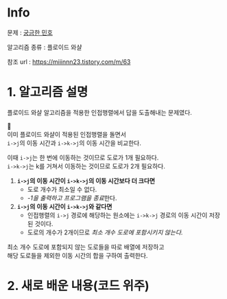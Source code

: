# Info

문제 : [궁금한 민호](https://www.acmicpc.net/problem/21278)

알고리즘 종류 : 플로이드 와샬

참조 url : https://miiinnn23.tistory.com/m/63


# 1. 알고리즘 설명

플로이드 와샬 알고리즘을 적용한 인접행렬에서 답을 도출해내는 문제였다.

:rose:  
이미 플로이드 와샬이 적용된 인접행렬을 돌면서  
`i->j`의 이동 시간과 `i->k->j`의 이동 시간을 비교한다.

이때 `i->j`는 한 번에 이동하는 것이므로 도로가 1개 필요하다.  
`i->k->j`는 k를 거쳐서 이동하는 것이므로 도로가 2개 필요하다.

1. **`i->j`의 이동 시간이 `i->k->j`의 이동 시간보다 더 크다면**
	- 도로 개수가 최소일 수 없다.  
	- *-1을 출력하고 프로그램을 종료*한다.  
2. **`i->j`의 이동 시간이 `i->k->j`와 같다면**
	- 인접행렬의 `i->j` 경로에 해당하는 원소에는 `i->k->j` 경로의 이동 시간이 저장된 것이다.  
	- 도로의 개수가 2개이므로 *최소 개수 도로에 포함시키지 않는다.*

최소 개수 도로에 포함되지 않는 도로들을 따로 배열에 저장하고  
해당 도로들을 제외한 이동 시간의 합을 구하여 출력한다.



# 2. 새로 배운 내용(코드 위주)
